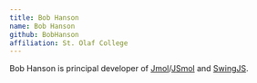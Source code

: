 ```yaml
---
title: Bob Hanson
name: Bob Hanson
github: BobHanson
affiliation: St. Olaf College
---
```


Bob Hanson is principal developer of
[Jmol](http://jmol.sourceforge.net/)/[JSmol](https://jsmol.com/) and
[SwingJS](https://sourceforge.net/projects/swingjs/).
